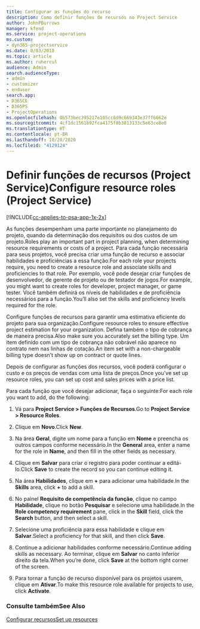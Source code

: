 ```yaml
---
title: Configurar as funções do recurso
description: Como definir funções de recursos no Project Service
author: JohnPBurrows
manager: kfend
ms.service: project-operations
ms.custom:
- dyn365-projectservice
ms.date: 8/03/2018
ms.topic: article
ms.author: ruhercul
audience: Admin
search.audienceType:
- admin
- customizer
- enduser
search.app:
- D365CE
- D365PS
- ProjectOperations
ms.openlocfilehash: 0b573bec395217e105cc8d9c669343e37ff6662e
ms.sourcegitcommit: 4cf1dc1561b92fca4175f0b3813133c5e63ce8e6
ms.translationtype: HT
ms.contentlocale: pt-BR
ms.lasthandoff: 10/28/2020
ms.locfileid: "4129124"
---
```

# <a name="configure-resource-roles-project-service"></a><span data-ttu-id="31b29-103">Definir funções de recursos (Project Service)</span><span class="sxs-lookup"><span data-stu-id="31b29-103">Configure resource roles (Project Service)</span></span>

[!INCLUDE[cc-applies-to-psa-app-1x-2x](../includes/cc-applies-to-psa-app-1x-2x.md)]

<span data-ttu-id="31b29-104">As funções desempenham uma parte importante no planejamento do projeto, quando da determinação dos requisitos ou dos custos de um projeto.</span><span class="sxs-lookup"><span data-stu-id="31b29-104">Roles play an important part in project planning, when determining resource requirements or costs of a project.</span></span> <span data-ttu-id="31b29-105">Para cada função necessária para seus projetos, você precisa criar uma função de recurso e associar habilidades e proficiências a essa função.</span><span class="sxs-lookup"><span data-stu-id="31b29-105">For each role your projects require, you need to create a resource role and associate skills and proficiencies to that role.</span></span> <span data-ttu-id="31b29-106">Por exemplo, você pode desejar criar funções de desenvolvedor, de gerente de projeto ou de testador de jogos.</span><span class="sxs-lookup"><span data-stu-id="31b29-106">For example, you might want to create roles for developer, project manager, or game tester.</span></span> <span data-ttu-id="31b29-107">Você também definirá os níveis de habilidades e de proficiência necessários para a função.</span><span class="sxs-lookup"><span data-stu-id="31b29-107">You’ll also set the skills and proficiency levels required for the role.</span></span>  
  
 <span data-ttu-id="31b29-108">Configure funções de recursos para garantir uma estimativa eficiente do projeto para sua organização.</span><span class="sxs-lookup"><span data-stu-id="31b29-108">Configure resource roles to ensure effective project estimation for your organization.</span></span>  <span data-ttu-id="31b29-109">Defina também o tipo de cobrança de maneira precisa.</span><span class="sxs-lookup"><span data-stu-id="31b29-109">Also make sure you accurately set the billing type.</span></span> <span data-ttu-id="31b29-110">Um item definido com um tipo de cobrança não cobrável não aparece no contrato nem nas linhas de cotação.</span><span class="sxs-lookup"><span data-stu-id="31b29-110">An item set with a non-chargeable billing type doesn’t show up on contract or quote lines.</span></span>  
  
 <span data-ttu-id="31b29-111">Depois de configurar as funções dos recursos, você poderá configurar o custo e os preços de vendas com uma lista de preços.</span><span class="sxs-lookup"><span data-stu-id="31b29-111">Once you’ve set up resource roles, you can set up cost and sales prices with a price list.</span></span>  
  
 <span data-ttu-id="31b29-112">Para cada função que você desejar adicionar, faça o seguinte:</span><span class="sxs-lookup"><span data-stu-id="31b29-112">For each role you want to add, do the following:</span></span>  
  
1.  <span data-ttu-id="31b29-113">Vá para **Project Service > Funções de Recursos**.</span><span class="sxs-lookup"><span data-stu-id="31b29-113">Go to **Project Service > Resource Roles**.</span></span>  
  
2.  <span data-ttu-id="31b29-114">Clique em **Novo**.</span><span class="sxs-lookup"><span data-stu-id="31b29-114">Click **New**.</span></span>  
  
3.  <span data-ttu-id="31b29-115">Na área **Geral**, digite um nome para a função em **Nome** e preencha os outros campos conforme necessário.</span><span class="sxs-lookup"><span data-stu-id="31b29-115">In the **General** area, enter a name for the role in **Name**, and then fill in the other fields as necessary.</span></span>  
  
4.  <span data-ttu-id="31b29-116">Clique em **Salvar** para criar o registro para poder continuar a editá-lo.</span><span class="sxs-lookup"><span data-stu-id="31b29-116">Click **Save** to create the record so you can continue editing it.</span></span>  
  
5.  <span data-ttu-id="31b29-117">Na área **Habilidades**, clique em **+** para adicionar uma habilidade.</span><span class="sxs-lookup"><span data-stu-id="31b29-117">In the **Skills** area, click **+** to add a skill.</span></span>  
  
6.  <span data-ttu-id="31b29-118">No painel **Requisito de competência da função**, clique no campo **Habilidade**, clique no botão **Pesquisar** e selecione uma habilidade.</span><span class="sxs-lookup"><span data-stu-id="31b29-118">In the **Role competency requirement** pane, click in the **Skill** field, click the **Search** button, and then select a skill.</span></span>  
  
7.  <span data-ttu-id="31b29-119">Selecione uma proficiência para essa habilidade e clique em **Salvar**.</span><span class="sxs-lookup"><span data-stu-id="31b29-119">Select a proficiency for that skill, and then click **Save**.</span></span>  
  
8.  <span data-ttu-id="31b29-120">Continue a adicionar habilidades conforme necessário.</span><span class="sxs-lookup"><span data-stu-id="31b29-120">Continue adding skills as necessary.</span></span> <span data-ttu-id="31b29-121">Ao terminar, clique em **Salvar** no canto inferior direito da tela.</span><span class="sxs-lookup"><span data-stu-id="31b29-121">When you’re done, click **Save** at the bottom right corner of the screen.</span></span>  
  
9. <span data-ttu-id="31b29-122">Para tornar a função de recurso disponível para os projetos usarem, clique em **Ativar**.</span><span class="sxs-lookup"><span data-stu-id="31b29-122">To make this resource role available for projects to use, click **Activate**.</span></span>  
  
### <a name="see-also"></a><span data-ttu-id="31b29-123">Consulte também</span><span class="sxs-lookup"><span data-stu-id="31b29-123">See Also</span></span>  
 [<span data-ttu-id="31b29-124">Configurar recursos</span><span class="sxs-lookup"><span data-stu-id="31b29-124">Set up resources</span></span>](../psa/set-up-resources.md)
